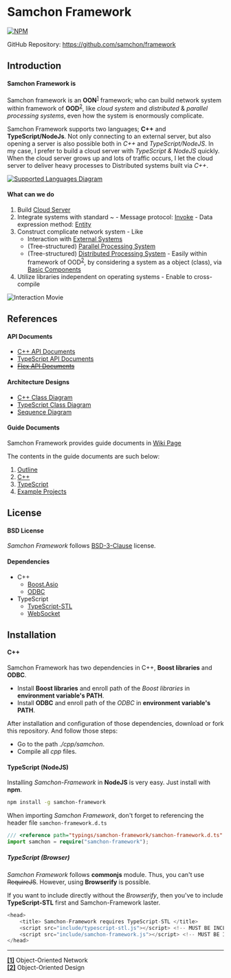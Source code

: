 # Samchon Framework

[![NPM](https://nodei.co/npm/samchon-framework.png?downloads=true&downloadRank=true&stars=true)](https://nodei.co/npm/samchon-framework)

GitHub Repository: https://github.com/samchon/framework

## Introduction
#### Samchon Framework is
Samchon framework is an **OON**<sup id="a_oon">[1](#f_oon)</sup> framework; who can build network system within framework of **OOD**<sup id="a_ood">[2](#f_ood)</sup>, like *cloud system* and *distributed* & *parallel processing systems*, even how the system is enormously complicate.

Samchon Framework supports two languages; **C++** and **TypeScript/NodeJs**. Not only connecting to an external server, but also opening a server is also possible both in *C++* and *TypeScript/NodeJS*. In my case, I prefer to build a cloud server with *TypeScript & NodeJS* quickly. When the cloud server grows up and lots of traffic occurs, I let the cloud server to deliver heavy processes to Distributed systems built via *C++*.

[![Supported Languages Diagram](http://samchon.github.io/framework/images/accessory/language_diagram.png)](#interaction)

#### What can we do
  1. Build [Cloud Server](https://github.com/samchon/framework/wiki/Conception-Modules-Service)
  2. Integrate systems with standard ~
    - Message protocol: [Invoke](https://github.com/samchon/framework/wiki/Conception-Message_Protocol#invoke)
    - Data expression method: [Entity](https://github.com/samchon/framework/wiki/Conception-Message_Protocol#entity)
  3. Construct complicate network system
    - Like
      - Interaction with [External Systems](https://github.com/samchon/framework/wiki/Conception-External_System)
      - (Tree-structured) [Parallel Processing System](https://github.com/samchon/framework/wiki/Conception-Parallel_System)
      - (Tree-structured) [Distributed Processing System](https://github.com/samchon/framework/wiki/Conception-Distributed_System)
    - Easily within framework of OOD<sup>[2](#f_ood)</sup>, by considering a system as a object (class), via [Basic Components](https://github.com/samchon/framework/wiki/Conception-Modules-Basic_Components)
  4. Utilize libraries independent on operating systems
    - Enable to cross-compile

![Interaction Movie](http://samchon.github.io/framework/images/example/interaction/demo.gif)


## References
#### API Documents
  - [C++ API Documents](http://samchon.github.io/framework/api/cpp)
  - [TypeScript API Documents](http://samchon.github.io/framework/api/ts)
  - ~~[Flex API Documents](http://samchon.github.io/framework/api/flex)~~

#### Architecture Designs
  - [C++ Class Diagram](http://samchon.github.io/framework/design/cpp_class_diagram.pdf)
  - [TypeScript Class Diagram](http://samchon.github.io/framework/design/ts_class_diagram.pdf)
  - [Sequence Diagram](http://samchon.github.io/framework/design/sequence_diagram.pdf)

#### Guide Documents
Samchon Framework provides guide documents in [Wiki Page](https://github.com/samchon/framework/wiki)

The contents in the guide documents are such below:
  1. [Outline](https://github.com/samchon/framework/wiki/Home)
  2. [C++](https://github.com/samchon/framework/wiki/CPP)
  3. [TypeScript](https://github.com/samchon/framework/wiki/TypeScript)
  4. [Example Projects](https://github.com/samchon/framework/wiki/Examples)


## License
#### BSD License
*Samchon Framework* follows [BSD-3-Clause](http://spdx.org/licenses/BSD-3-Clause) license.

#### Dependencies
- C++
  - [Boost.Asio](http://www.boost.org/doc/libs/1_61_0/doc/html/boost_asio.html)
  - [ODBC](https://support.microsoft.com/en-us/kb/110093)
- TypeScript
  - [TypeScript-STL](https://github.com/samchon/typescript-stl)
  - [WebSocket](https://github.com/theturtle32/WebSocket-Node)


## Installation
#### C++
Samchon Framework has two dependencies in C++, **Boost libraries** and **ODBC**.
  - Install **Boost libraries** and enroll path of the *Boost libraries* in **environment variable's PATH**.
  - Install **ODBC** and enroll path of the *ODBC* in **environment variable's PATH**.

After installation and configuration of those dependencies, download or fork this repository. And follow those steps:
  * Go to the path *./cpp/samchon*.
  * Compile all *cpp* files.

#### TypeScript (NodeJS)
Installing *Samchon-Framework* in **NodeJS** is very easy. Just install with **npm**.
```bash
npm install -g samchon-framework
```

When importing *Samchon Framework*, don't forget to referencing the header file ```samchon-framework.d.ts```
```typescript
/// <reference path="typings/samchon-framework/samchon-framework.d.ts" />
import samchon = require("samchon-framework");
```

##### TypeScript (Browser)
*Samchon Framework* follows **commonjs** module. Thus, you can't use ~~RequireJS~~. However, using **Browserify** is possible.

If you want to include directly without the *Browserify*, then you've to include **TypeScript-STL** first and Samchon-Framework laster.

```javascript
<head>
	<title> Samchon-Framework requires TypeScript-STL </title>
	<script src="include/typescript-stl.js"></script> <!-- MUST BE INCLUDED FIRST -->
	<script src="include/samchon-framework.js"></script> <!-- MUST BE INCLUDED AFTER TYPESCRIPT-STL -->
</head>
```

-------------------------------

<b id="f_oon">[[1]](#a_oon)</b> Object-Oriented Network <br />
<b id="f_ood">[[2]](#f_ood)</b> Object-Oriented Design